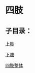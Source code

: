 # 四肢## 子目录：[上肢](https://www.gmzyjc.com/read/biaoxian/cat_上肢.md)[下肢](https://www.gmzyjc.com/read/biaoxian/cat_下肢.md)[四肢整体](https://www.gmzyjc.com/read/biaoxian/cat_四肢整体.md)